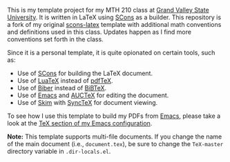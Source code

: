 This is my template project for my MTH 210 class at [Grand Valley State University][gvsu]. It is written in LaTeX using [SCons][scons] as a builder. This repository is a fork of my original [scons-latex][scons-latex] template with additional math conventions and definitions used in this class. Updates happen as I find more conventions set forth in the class.

[gvsu]: http://gvsu.edu/
[scons-latex]: https://github.com/seanfisk/scons-latex

Since it is a personal template, it is quite opionated on certain tools, such as:

* Use of [SCons][scons] for building the LaTeX document.
* Use of [LuaTeX][luatex] instead of [pdfTeX][pdftex].
* Use of [Biber][biber] instead of [BiBTeX][bibtex].
* Use of [Emacs][emacs] and [AUCTeX][auctex] for editing the document.
* Use of [Skim][skim] with [SyncTeX][synctex] for document viewing.

[scons]: http://scons.org/
[luatex]: http://www.luatex.org/
[pdftex]: http://www.tug.org/applications/pdftex/
[biber]: http://biblatex-biber.sourceforge.net/
[bibtex]: http://www.ctan.org/pkg/bibtex
[emacs]: http://www.gnu.org/software/emacs/
[auctex]: http://www.gnu.org/software/auctex/
[skim]: http://skim-app.sourceforge.net/index.html
[synctex]: http://mactex-wiki.tug.org/wiki/index.php/SyncTeX

To see how I use this template to build my PDFs from [Emacs][emacs], please take a look at the [TeX section of my Emacs configuration][sean-tex-emacs].

[sean-tex-emacs]: https://github.com/seanfisk/emacs/blob/sean/personal/personal-tex.el

**Note:** This template supports multi-file documents. If you change the name of the main document (i.e., `document.tex`), be sure to change the `TeX-master` directory variable in `.dir-locals.el`.
